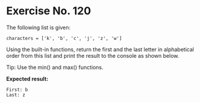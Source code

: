 # Exercise No. 120

The following list is given:


    characters = ['k', 'b', 'c', 'j', 'z', 'w']


Using the built-in functions, return the first and the last letter in alphabetical order from this list and print the result to the console as shown below.


Tip: Use the min() and max() functions.


**Expected result:**


    First: b
    Last: z